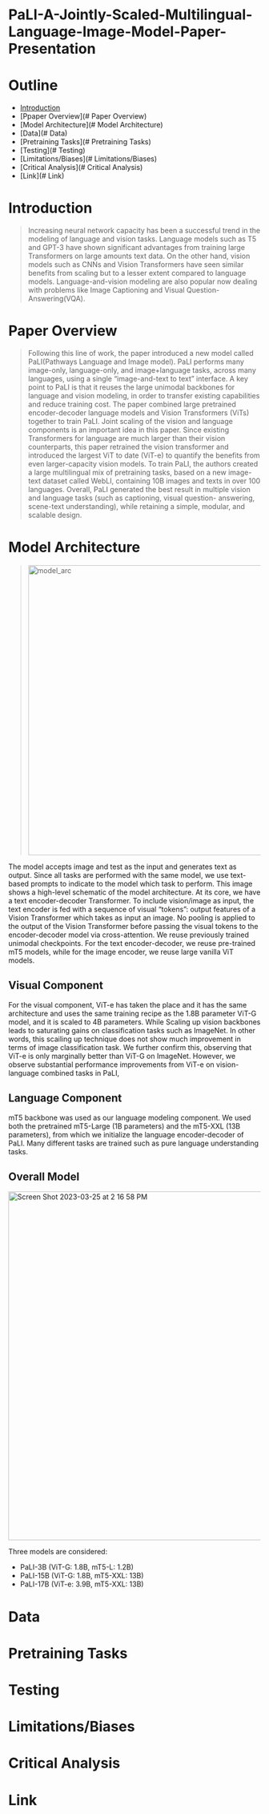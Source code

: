 # PaLI-A-Jointly-Scaled-Multilingual-Language-Image-Model-Paper-Presentation

# Outline
- [Introduction](#Introduction)
- [Ppaper Overview](# Paper Overview)
- [Model Architecture](# Model Architecture)
- [Data](# Data)
- [Pretraining Tasks](# Pretraining Tasks)
- [Testing](# Testing)
- [Limitations/Biases](# Limitations/Biases)
- [Critical Analysis](# Critical Analysis)
- [Link](# Link)

# Introduction

> Increasing neural network capacity has been a successful trend in the modeling of language and vision tasks. Language models such as T5 and GPT-3 have shown significant advantages from training large Transformers on large amounts text data. On the other hand, vision models such as CNNs and Vision Transformers have seen similar benefits from scaling but to a lesser extent compared to language models. Language-and-vision modeling are also popular now dealing with problems like Image Captioning and Visual Question-Answering(VQA).

# Paper Overview

> Following this line of work, the paper introduced a new model called PaLI(Pathways Language and Image model). PaLI performs many image-only, language-only, and image+language tasks, across many languages, using a single “image-and-text to text” interface. A key point to PaLI is that it reuses the large unimodal backbones for language and vision modeling, in order to transfer existing capabilities and reduce training cost. The paper combined large pretrained encoder-decoder language models and Vision Transformers (ViTs) together to train PaLI. Joint scaling of the vision and language components is an important idea in this paper. Since existing Transformers for language are much larger than their vision counterparts, this paper retrained the vision transformer and introduced the largest ViT to date (ViT-e) to quantify the benefits from even larger-capacity vision models. To train PaLI, the authors created a large multilingual mix of pretraining tasks, based on a new image-text dataset called WebLI, containing 10B images and texts in over 100 languages. Overall, PaLI generated the best result in multiple vision and language tasks (such as captioning, visual question- answering, scene-text understanding), while retaining a simple, modular, and scalable design. 


# Model Architecture

> <img width="579" alt="model_arc" src="https://user-images.githubusercontent.com/89117508/227736426-325f70db-1847-4cee-8c95-951f789e948f.png">

The model accepts image and test as the input and generates text as output. Since all tasks are performed with the same model, we use text-based prompts to indicate to the model which task to perform.
This image shows a high-level schematic of the model architecture. At its core, we have a text encoder-decoder Transformer. To include vision/image as input, the text encoder is fed with a sequence of visual “tokens”: output features of a Vision Transformer which takes as input an image. No pooling is applied to the output of the Vision Transformer before passing the visual tokens to the encoder-decoder model via cross-attention.
We reuse previously trained unimodal checkpoints. For the text encoder-decoder, we reuse pre-trained mT5 models, while for the image encoder, we reuse large vanilla ViT models.

## Visual Component

For the visual component, ViT-e has taken the place and it has the same architecture and uses the same training recipe as the 1.8B parameter ViT-G model, and it is scaled to 4B parameters. While Scaling up vision backbones leads to saturating gains on classification tasks such as ImageNet. In other words, this scailing up technique does not show much improvement in terms of image classification task. We further confirm this, observing that ViT-e is only marginally better than ViT-G on ImageNet. However, we observe substantial performance improvements from ViT-e on vision-language combined tasks in PaLI, 

## Language Component

mT5 backbone was used as our language modeling component. We used both the pretrained mT5-Large (1B parameters) and the mT5-XXL (13B parameters), from which we initialize the language encoder-decoder of PaLI. Many different tasks are trained such as pure language understanding tasks.

## Overall Model

<img width="696" alt="Screen Shot 2023-03-25 at 2 16 58 PM" src="https://user-images.githubusercontent.com/89117508/227737064-4b3f9710-0d28-4e6d-9d0f-26df62e61ea3.png">

Three models are considered:
- PaLI-3B (ViT-G: 1.8B, mT5-L: 1.2B)
- PaLI-15B (ViT-G: 1.8B, mT5-XXL: 13B)
- PaLI-17B (ViT-e: 3.9B, mT5-XXL: 13B)


# Data


# Pretraining Tasks


# Testing


# Limitations/Biases


# Critical Analysis


# Link
